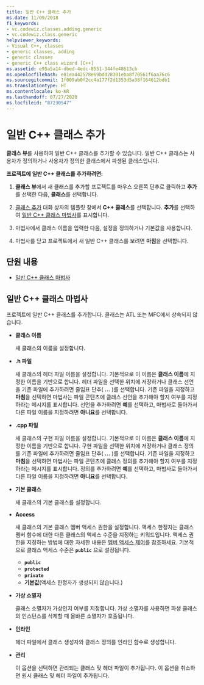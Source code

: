 ```yaml
---
title: 일반 C++ 클래스 추가
ms.date: 11/09/2018
f1_keywords:
- vc.codewiz.classes.adding.generic
- vc.codewiz.class.generic
helpviewer_keywords:
- Visual C++, classes
- generic classes, adding
- generic classes
- generic C++ class wizard [C++]
ms.assetid: e95a5a14-dbed-4edc-8551-344fe48613cb
ms.openlocfilehash: e81ea442578e69bdd28301eba8f70561f6aa76c6
ms.sourcegitcommit: 1f009ab0f2cc4a177f2d1353d5a38f164612bdb1
ms.translationtype: HT
ms.contentlocale: ko-KR
ms.lasthandoff: 07/27/2020
ms.locfileid: "87230547"
---
```

# <a name="add-a-generic-c-class"></a>일반 C++ 클래스 추가

**클래스 뷰**를 사용하여 일반 C++ 클래스를 추가할 수 있습니다. 일반 C++ 클래스는 사용자가 정의하거나 사용자가 정의한 클래스에서 파생된 클래스입니다.

**프로젝트에 일반 C++ 클래스를 추가하려면:**

1. **클래스 뷰**에서 새 클래스를 추가할 프로젝트를 마우스 오른쪽 단추로 클릭하고 **추가**를 선택한 다음, **클래스**를 선택합니다.

1. [클래스 추가](../ide/add-class-dialog-box.md) 대화 상자의 템플릿 창에서 **C++ 클래스**를 선택합니다. **추가**를 선택하여 [일반 C++ 클래스 마법사](#generic-c-class-wizard)를 표시합니다.

1. 마법사에서 클래스 이름을 입력한 다음, 설정을 정의하거나 기본값을 사용합니다.

1. 마법사를 닫고 프로젝트에서 새 일반 C++ 클래스를 보려면 **마침**을 선택합니다.

## <a name="in-this-section"></a>단원 내용

- [일반 C++ 클래스 마법사](#generic-c-class-wizard)

## <a name="generic-c-class-wizard"></a>일반 C++ 클래스 마법사

프로젝트에 일반 C++ 클래스를 추가합니다. 클래스는 ATL 또는 MFC에서 상속되지 않습니다.

- **클래스 이름**

  새 클래스의 이름을 설정합니다.

- **.h 파일**

  새 클래스의 헤더 파일 이름을 설정합니다. 기본적으로 이 이름은 **클래스 이름**에 지정한 이름을 기반으로 합니다. 헤더 파일을 선택한 위치에 저장하거나 클래스 선언을 기존 파일에 추가하려면 줄임표 단추( **...** )를 선택합니다. 기존 파일을 지정하고 **마침**을 선택하면 마법사는 파일 콘텐츠에 클래스 선언을 추가해야 할지 여부를 지정하라는 메시지를 표시합니다. 선언을 추가하려면 **예**를 선택하고, 마법사로 돌아가서 다른 파일 이름을 지정하려면 **아니요**를 선택합니다.

- **.cpp 파일**

  새 클래스의 구현 파일 이름을 설정합니다. 기본적으로 이 이름은 **클래스 이름**에 지정한 이름을 기반으로 합니다. 구현 파일을 선택한 위치에 저장하거나 클래스 정의를 기존 파일에 추가하려면 줄임표 단추( **...** )를 선택합니다. 기존 파일을 지정하고 **마침**을 선택하면 마법사는 파일 콘텐츠에 클래스 정의를 추가해야 할지 여부를 지정하라는 메시지를 표시합니다. 정의를 추가하려면 **예**를 선택하고, 마법사로 돌아가서 다른 파일 이름을 지정하려면 **아니요**를 선택합니다.

- **기본 클래스**

  새 클래스의 기본 클래스를 설정합니다.

- **Access**

  새 클래스의 기본 클래스 멤버 액세스 권한을 설정합니다. 액세스 한정자는 클래스 멤버 함수에 대한 다른 클래스의 액세스 수준을 지정하는 키워드입니다. 액세스 권한을 지정하는 방법에 대한 자세한 내용은 [멤버 액세스 제어](../cpp/member-access-control-cpp.md)를 참조하세요. 기본적으로 클래스 액세스 수준은 **`public`** 으로 설정됩니다.

  - **`public`**
  - **`protected`**
  - **`private`**
  - **기본값**(액세스 한정자가 생성되지 않습니다.)

- **가상 소멸자**

  클래스 소멸자가 가상인지 여부를 지정합니다. 가상 소멸자를 사용하면 파생 클래스의 인스턴스를 삭제할 때 올바른 소멸자가 호출됩니다.

- **인라인**

  헤더 파일에서 클래스 생성자와 클래스 정의를 인라인 함수로 생성합니다.

- **관리**

  이 옵션을 선택하면 관리되는 클래스 및 헤더 파일이 추가됩니다. 이 옵션을 취소하면 원시 클래스 및 헤더 파일이 추가됩니다.
